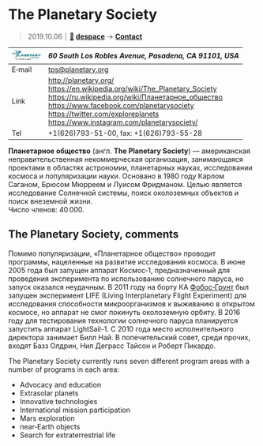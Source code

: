 # The Planetary Society
> 2019.10.06 ┊ **[🚀](../index/index.md) [despace](index.md)** → **[Contact](contact.md)**

|[![](f/contact/p/planetary_society_logo1_thumb.jpg)](f/contact/p/planetary_society_logo1.png)|*60 South Los Robles Avenue, Pasadena, CA 91101, USA*|
|:--|:--|
|E‑mail| <tps@planetary.org> |
|Link| <http://planetary.org/><br> <https://en.wikipedia.org/wiki/The_Planetary_Society><br> <https://ru.wikipedia.org/wiki/Планетарное_общество><br> <https://www.facebook.com/planetarysociety><br> <https://twitter.com/exploreplanets><br> <https://www.instagram.com/planetarysociety/> |
|Tel| +1(626)793-51-00, fax: +1(626)793-55-28 |

**Планетарное общество** (англ. **The Planetary Society**) — американская неправительственная некоммерческая организация, занимающаяся проектами в областях астрономии, планетарных науках, исследовании космоса и популяризации науки. Основано в 1980 году Карлом Саганом, Брюсом Мюрреем и Луисом Фридманом. Целью является исследование Солнечной системы, поиск околоземных объектов и поиск внеземной жизни.  
Число членов: 40 000.


<p style="page-break-after:always"> </p>

## The Planetary Society, comments

Помимо популяризации, «Планетарное общество» проводит программы, нацеленные на развитие исследования космоса. В июне 2005 года был запущен аппарат Космос‑1, предназначенный для проведения эксперимента по использованию солнечного паруса, но запуск оказался неудачным. В 2011 году на борту КА [Фобос‑Грунт](фобос_грунт.md) был запущен эксперимент LIFE (Living Interplanetary Flight Experiment) для исследования способности микроорганизмов к выживанию в открытом космосе, но аппарат не смог покинуть околоземную орбиту. В 2016 году для тестирования технологии солнечного паруса планируется запустить аппарат LightSail-1. С 2010 года место исполнительного директора занимает Билл Най. В попечительский совет, среди прочих, входят Базз Олдрин, Нил Деграсс Тайсон и Роберт Пикардо.

The Planetary Society currently runs seven different program areas with a number of programs in each area:

   - Advocacy and education
   - Extrasolar planets
   - Innovative technologies
   - International mission participation
   - Mars exploration
   - near‑Earth objects
   - Search for extraterrestrial life
